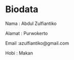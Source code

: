# Biodata

<p>Nama : Abdul Zulfiantiko<p>
<p>Alamat : Purwokerto<p>
<p>Email :<a>azulfiantiko@gmail.com<a<p>
<p>Hobi  : Makan<p>
